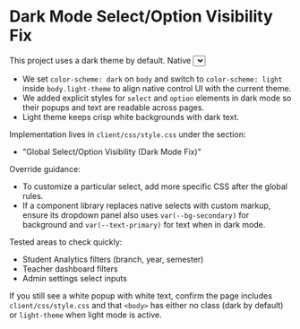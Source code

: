 # Dark Mode Select/Option Visibility Fix

This project uses a dark theme by default. Native <select> dropdowns on some browsers rendered white option text on a light popup, making options hard to read. To fix this globally:

- We set `color-scheme: dark` on `body` and switch to `color-scheme: light` inside `body.light-theme` to align native control UI with the current theme.
- We added explicit styles for `select` and `option` elements in dark mode so their popups and text are readable across pages.
- Light theme keeps crisp white backgrounds with dark text.

Implementation lives in `client/css/style.css` under the section:

- "Global Select/Option Visibility (Dark Mode Fix)"

Override guidance:

- To customize a particular select, add more specific CSS after the global rules.
- If a component library replaces native selects with custom markup, ensure its dropdown panel also uses `var(--bg-secondary)` for background and `var(--text-primary)` for text when in dark mode.

Tested areas to check quickly:

- Student Analytics filters (branch, year, semester)
- Teacher dashboard filters
- Admin settings select inputs

If you still see a white popup with white text, confirm the page includes `client/css/style.css` and that `<body>` has either no class (dark by default) or `light-theme` when light mode is active.